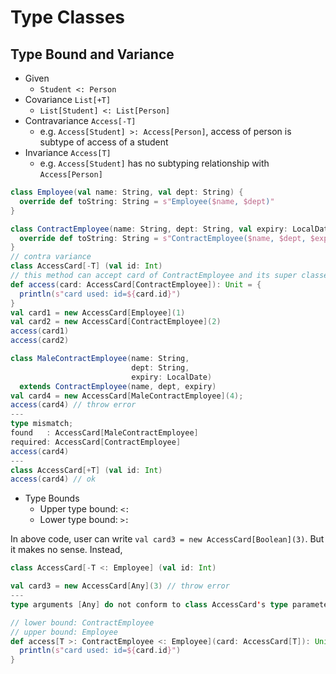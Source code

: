 # Type Classes

## Type Bound and Variance

* Given
  * `Student <: Person`
* Covariance `List[+T]`
  * `List[Student] <: List[Person]`
* Contravariance `Access[-T]`
  * e.g. `Access[Student] >: Access[Person]`, access of person is subtype of access of a student
* Invariance `Access[T]` 
  * e.g. `Access[Student]`  has no subtyping relationship with `Access[Person]`

```scala
class Employee(val name: String, val dept: String) {
  override def toString: String = s"Employee($name, $dept)"
}

class ContractEmployee(name: String, dept: String, val expiry: LocalDate) extends Employee(name, dept) {
  override def toString: String = s"ContractEmployee($name, $dept, $expiry)"
}
// contra variance
class AccessCard[-T] (val id: Int)
// this method can accept card of ContractEmployee and its super classes
def access(card: AccessCard[ContractEmployee]): Unit = {
  println(s"card used: id=${card.id}")
}
val card1 = new AccessCard[Employee](1)
val card2 = new AccessCard[ContractEmployee](2)
access(card1)
access(card2)
```

```scala
class MaleContractEmployee(name: String,
                           dept: String,
                           expiry: LocalDate) 
  extends ContractEmployee(name, dept, expiry)
val card4 = new AccessCard[MaleContractEmployee](4);
access(card4) // throw error
---
type mismatch;
found   : AccessCard[MaleContractEmployee]
required: AccessCard[ContractEmployee]
access(card4)
---
class AccessCard[+T] (val id: Int)
access(card4) // ok
```

* Type Bounds
  * Upper type bound: `<:`
  * Lower type bound: `>:`

In above code, user can write `val card3 = new AccessCard[Boolean](3)`. But it makes no sense. Instead,

```scala
class AccessCard[-T <: Employee] (val id: Int)

val card3 = new AccessCard[Any](3) // throw error
---
type arguments [Any] do not conform to class AccessCard's type parameter bounds [-T <: Employee]
```

```scala
// lower bound: ContractEmployee
// upper bound: Employee
def access[T >: ContractEmployee <: Employee](card: AccessCard[T]): Unit = {
  println(s"card used: id=${card.id}")
}
```
